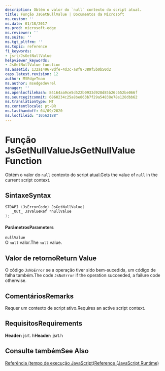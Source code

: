 ```yaml
---
description: Obtém o valor do `null` contexto do script atual.
title: Função JsGetNullValue | Documentos da Microsoft
ms.custom: ''
ms.date: 01/18/2017
ms.prod: microsoft-edge
ms.reviewer: ''
ms.suite: ''
ms.tgt_pltfrm: ''
ms.topic: reference
f1_keywords:
- jsrt/JsGetNullValue
helpviewer_keywords:
- JsGetNullValue function
ms.assetid: 132a1496-8dfe-4d3c-a8f8-389f5b0b50d2
caps.latest.revision: 12
author: MSEdgeTeam
ms.author: msedgedevrel
manager: ''
ms.openlocfilehash: 84164aa9ce5d522b0933d928d85b26c652be066f
ms.sourcegitcommit: 6860234c25a8be863b7f29a54838e78e120dbb62
ms.translationtype: MT
ms.contentlocale: pt-BR
ms.lasthandoff: 04/09/2020
ms.locfileid: "10562188"
---
```

# <span data-ttu-id="29c66-103">Função JsGetNullValue</span><span class="sxs-lookup"><span data-stu-id="29c66-103">JsGetNullValue Function</span></span>
<span data-ttu-id="29c66-104">Obtém o valor do `null` contexto do script atual.</span><span class="sxs-lookup"><span data-stu-id="29c66-104">Gets the value of `null` in the current script context.</span></span>  
  
## <span data-ttu-id="29c66-105">Sintaxe</span><span class="sxs-lookup"><span data-stu-id="29c66-105">Syntax</span></span>  
  
```cpp  
STDAPI_(JsErrorCode) JsGetNullValue(  
   _Out_ JsValueRef *nullValue  
);  
```  
  
#### <span data-ttu-id="29c66-106">Parâmetros</span><span class="sxs-lookup"><span data-stu-id="29c66-106">Parameters</span></span>  
 `nullValue`  
 <span data-ttu-id="29c66-107">O `null` valor.</span><span class="sxs-lookup"><span data-stu-id="29c66-107">The `null` value.</span></span>  
  
## <span data-ttu-id="29c66-108">Valor de retorno</span><span class="sxs-lookup"><span data-stu-id="29c66-108">Return Value</span></span>  
 <span data-ttu-id="29c66-109">O código `JsNoError` se a operação tiver sido bem-sucedida, um código de falha também.</span><span class="sxs-lookup"><span data-stu-id="29c66-109">The code `JsNoError` if the operation succeeded, a failure code otherwise.</span></span>  
  
## <span data-ttu-id="29c66-110">Comentários</span><span class="sxs-lookup"><span data-stu-id="29c66-110">Remarks</span></span>  
 <span data-ttu-id="29c66-111">Requer um contexto de script ativo.</span><span class="sxs-lookup"><span data-stu-id="29c66-111">Requires an active script context.</span></span>  
  
## <span data-ttu-id="29c66-112">Requisitos</span><span class="sxs-lookup"><span data-stu-id="29c66-112">Requirements</span></span>  
 <span data-ttu-id="29c66-113">**Header:** jsrt. h</span><span class="sxs-lookup"><span data-stu-id="29c66-113">**Header:** jsrt.h</span></span>  
  
## <span data-ttu-id="29c66-114">Consulte também</span><span class="sxs-lookup"><span data-stu-id="29c66-114">See Also</span></span>  
 [<span data-ttu-id="29c66-115">Referência (tempo de execução JavaScript)</span><span class="sxs-lookup"><span data-stu-id="29c66-115">Reference (JavaScript Runtime)</span></span>](../chakra-hosting/reference-javascript-runtime.md)